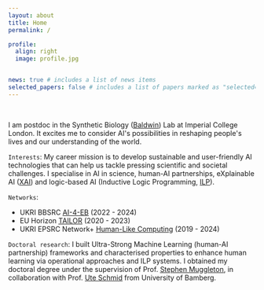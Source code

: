 ```yaml
---
layout: about
title: Home
permalink: /

profile:
  align: right
  image: profile.jpg


news: true # includes a list of news items
selected_papers: false # includes a list of papers marked as "selected={true}"
---
```

<br/>

I am postdoc in the Synthetic Biology (<ins>[Baldwin](https://www.imperial.ac.uk/people/g.baldwin)</ins>) Lab at Imperial College London. It excites me to consider AI's possibilities in reshaping people's lives and our understanding of the world. 

`Interests`:
My career mission is to develop sustainable and user-friendly AI technologies that can help us tackle pressing scientific and societal challenges. I specialise in AI in science, human-AI partnerships, eXplainable AI (<ins>[XAI](https://en.wikipedia.org/wiki/Explainable_artificial_intelligence)</ins>) and logic-based AI (Inductive Logic Programming, <ins>[ILP](https://en.wikipedia.org/wiki/Inductive_logic_programming)</ins>).

`Networks`:
- UKRI BBSRC <ins>[AI-4-EB](https://www.imperial.ac.uk/news/236657/new-uk-wide-ai-engineering-biology-consortium/)</ins> (2022 - 2024)
- EU Horizon <ins>[TAILOR](https://tailor-network.eu/)</ins> (2020 - 2023)
- UKRI EPSRC Network+ <ins>[Human-Like Computing](http://hlc.doc.ic.ac.uk/)</ins> (2019 - 2024)

`Doctoral research`: 
I built Ultra-Strong Machine Learning (human-AI partnership) frameworks and characterised properties to enhance human learning via operational approaches and ILP systems. I obtained my doctoral degree under the supervision of Prof. <ins>[Stephen Muggleton](https://scholar.google.com/citations?user=WxJXT2MAAAAJ&hl=en)</ins>, in collaboration with Prof. <ins>[Ute Schmid](https://www.uni-bamberg.de/en/cogsys/schmid/)</ins> from University of Bamberg. 

